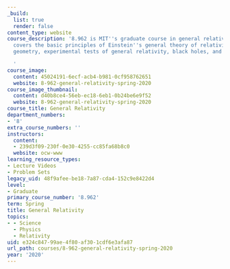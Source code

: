 ```yaml
---
_build:
  list: true
  render: false
content_type: website
course_description: '8.962 is MIT''s graduate course in general relativity, which
  covers the basic principles of Einstein''s general theory of relativity, differential
  geometry, experimental tests of general relativity, black holes, and cosmology.

  '
course_image:
  content: 45024191-6ecf-acb4-b981-0cf958762651
  website: 8-962-general-relativity-spring-2020
course_image_thumbnail:
  content: d40b8ce4-56eb-ec18-6eb1-0b24be6e9f52
  website: 8-962-general-relativity-spring-2020
course_title: General Relativity
department_numbers:
- '8'
extra_course_numbers: ''
instructors:
  content:
  - 239d3f09-230f-0e30-4255-cc85fa68b8c0
  website: ocw-www
learning_resource_types:
- Lecture Videos
- Problem Sets
legacy_uid: 48f9afee-be18-7a87-cda4-152c9e8422d4
level:
- Graduate
primary_course_number: '8.962'
term: Spring
title: General Relativity
topics:
- - Science
  - Physics
  - Relativity
uid: e324c847-99ae-4f80-af30-1cdf6e3afa87
url_path: courses/8-962-general-relativity-spring-2020
year: '2020'
---
```

